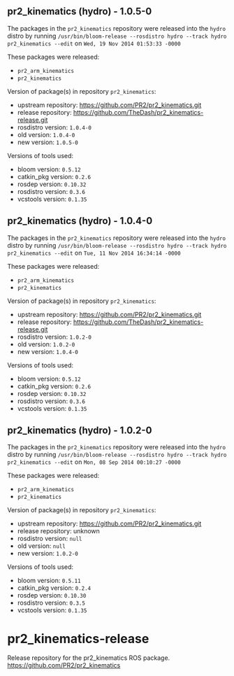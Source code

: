 ## pr2_kinematics (hydro) - 1.0.5-0

The packages in the `pr2_kinematics` repository were released into the `hydro` distro by running `/usr/bin/bloom-release --rosdistro hydro --track hydro pr2_kinematics --edit` on `Wed, 19 Nov 2014 01:53:33 -0000`

These packages were released:
- `pr2_arm_kinematics`
- `pr2_kinematics`

Version of package(s) in repository `pr2_kinematics`:
- upstream repository: https://github.com/PR2/pr2_kinematics.git
- release repository: https://github.com/TheDash/pr2_kinematics-release.git
- rosdistro version: `1.0.4-0`
- old version: `1.0.4-0`
- new version: `1.0.5-0`

Versions of tools used:
- bloom version: `0.5.12`
- catkin_pkg version: `0.2.6`
- rosdep version: `0.10.32`
- rosdistro version: `0.3.6`
- vcstools version: `0.1.35`


## pr2_kinematics (hydro) - 1.0.4-0

The packages in the `pr2_kinematics` repository were released into the `hydro` distro by running `/usr/bin/bloom-release --rosdistro hydro --track hydro pr2_kinematics --edit` on `Tue, 11 Nov 2014 16:34:14 -0000`

These packages were released:
- `pr2_arm_kinematics`
- `pr2_kinematics`

Version of package(s) in repository `pr2_kinematics`:
- upstream repository: https://github.com/PR2/pr2_kinematics.git
- release repository: https://github.com/TheDash/pr2_kinematics-release.git
- rosdistro version: `1.0.2-0`
- old version: `1.0.2-0`
- new version: `1.0.4-0`

Versions of tools used:
- bloom version: `0.5.12`
- catkin_pkg version: `0.2.6`
- rosdep version: `0.10.32`
- rosdistro version: `0.3.6`
- vcstools version: `0.1.35`


## pr2_kinematics (hydro) - 1.0.2-0

The packages in the `pr2_kinematics` repository were released into the `hydro` distro by running `/usr/bin/bloom-release --rosdistro hydro --track hydro pr2_kinematics --edit` on `Mon, 08 Sep 2014 00:10:27 -0000`

These packages were released:
- `pr2_arm_kinematics`
- `pr2_kinematics`

Version of package(s) in repository `pr2_kinematics`:
- upstream repository: https://github.com/PR2/pr2_kinematics.git
- release repository: unknown
- rosdistro version: `null`
- old version: `null`
- new version: `1.0.2-0`

Versions of tools used:
- bloom version: `0.5.11`
- catkin_pkg version: `0.2.4`
- rosdep version: `0.10.30`
- rosdistro version: `0.3.5`
- vcstools version: `0.1.35`


pr2_kinematics-release
======================

Release repository for the pr2_kinematics ROS package. https://github.com/PR2/pr2_kinematics

